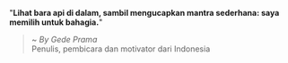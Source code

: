 "**Lihat bara api di dalam, sambil mengucapkan mantra sederhana: saya memilih untuk bahagia.**"

> ~ _By Gede Prama_  
Penulis, pembicara dan motivator dari Indonesia
